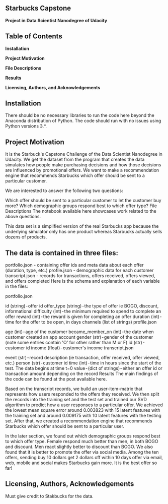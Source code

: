 ## Starbucks Capstone ##
**Project in Data Scientist Nanodegree of Udacity**

## Table of Contents
**Installation**

**Project Motivation**

**File Descriptions**

**Results**

**Licensing, Authors, and Acknowledgements**

## Installation
There should be no necessary libraries to run the code here beyond the Anaconda distribution of Python. The code should run with no issues using Python versions 3.*.

## Project Motivation
It is the Starbuck's Capstone Challenge of the Data Scientist Nanodegree in Udacity. We get the dataset from the program that creates the data simulates how people make purchasing decisions and how those decisions are influenced by promotional offers. We want to make a recommendation engine that recommends Starbucks which offer should be sent to a particular customer.

We are interested to answer the following two questions:

Which offer should be sent to a particular customer to let the customer buy more?
Which demographic groups respond best to which offer type?
File Descriptions
The notebook available here showcases work related to the above questions.

This data set is a simplified version of the real Starbucks app because the underlying simulator only has one product whereas Starbucks actually sells dozens of products.

## The data is contained in three files:

portfolio.json - containing offer ids and meta data about each offer (duration, type, etc.)
profile.json - demographic data for each customer
transcript.json - records for transactions, offers received, offers viewed, and offers completed
Here is the schema and explanation of each variable in the files:

portfolio.json

id (string) - offer id
offer_type (string) - the type of offer ie BOGO, discount, informational
difficulty (int) - the minimum required to spend to complete an offer
reward (int) - the reward is given for completing an offer
duration (int) - time for the offer to be open, in days
channels (list of strings)
profile.json

age (int) - age of the customer
became_member_on (int) - the date when customer created an app account
gender (str) - gender of the customer (note some entries contain 'O' for other rather than M or F)
id (str) - customer id
income (float) - customer's income
transcript.json

event (str) - record description (ie transaction, offer received, offer viewed, etc.)
person (str) - customer id
time (int) - time in hours since the start of the test. The data begins at time t=0
value - (dict of strings) - either an offer id or transaction amount depending on the record
Results
The main findings of the code can be found at the post available here.

Based on the transcript records, we build an user-item-matrix that represents how users responded to the offers they received. We then split the records into the training set and the test set and trained our SVD algorithm to predict how a user responses to a particular offer. We achieved the lowest mean square error around 0.003823 with 15 latent features with the training set and around 0.009175 with 10 latent features with the testing set. After that, we created a recommendation engine that recommends Starbucks which offer should be sent to a particular user.

In the later section, we found out which demographic groups respond best to which offer type. Female respond much better than men, in both BOGO and discount. Men react slightly better to discount than BOGO. We also found that it is better to promote the offer via social media. Among the ten offers, sending buy 10 dollars get 2 dollars off within 10 days offer via email, web, mobile and social makes Starbucks gain more. It is the best offer so far!

## Licensing, Authors, Acknowledgements ##
Must give credit to Stakbucks for the data.
